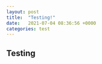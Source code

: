 ```yaml
---
layout: post
title:  "Testing!"
date:   2021-07-04 08:36:56 +0000
categories: test
---
```


## Testing